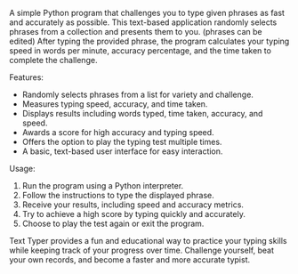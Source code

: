 A simple Python program that challenges you to type given phrases as fast and accurately as possible. 
This text-based application randomly selects phrases from a collection and presents them to you. (phrases can be edited)
After typing the provided phrase, the program calculates your typing speed in words per minute, accuracy percentage, and the time taken to complete the challenge.

Features:
- Randomly selects phrases from a list for variety and challenge.
- Measures typing speed, accuracy, and time taken.
- Displays results including words typed, time taken, accuracy, and speed.
- Awards a score for high accuracy and typing speed.
- Offers the option to play the typing test multiple times.
- A basic, text-based user interface for easy interaction.

Usage:
1. Run the program using a Python interpreter.
2. Follow the instructions to type the displayed phrase.
3. Receive your results, including speed and accuracy metrics.
4. Try to achieve a high score by typing quickly and accurately.
5. Choose to play the test again or exit the program.

Text Typer provides a fun and educational way to practice your typing skills while keeping track of your progress over time. Challenge yourself, beat your own records, and become a faster and more accurate typist.
